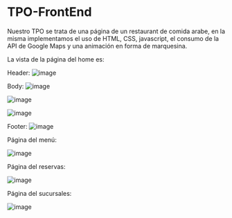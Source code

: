 # TPO-FrontEnd

Nuestro TPO se trata de una página de un restaurant de comida arabe, en la misma implementamos el uso de HTML, CSS, javascript, el consumo de la API de Google Maps y una animación en forma de marquesina.

La vista de la página del home es:

Header:
![image](https://github.com/Dani-Escobar/TPO-FrontEnd/assets/102489881/98b80d1e-0207-43ab-8bfb-40ea460c9cb6)

Body:
![image](https://github.com/Dani-Escobar/TPO-FrontEnd/assets/102489881/13522663-30ca-43bf-b0c2-5644df8cb6c7)

![image](https://github.com/Dani-Escobar/TPO-FrontEnd/assets/102489881/35febef0-e92a-4def-8fa9-2f0051284149)

![image](https://github.com/Dani-Escobar/TPO-FrontEnd/assets/102489881/7a826ea6-3d54-4d10-b259-ed690c33335a)

Footer:
![image](https://github.com/Dani-Escobar/TPO-FrontEnd/assets/102489881/c7d99369-428d-4b34-ac30-5fa79a832559)


Página del menú:

![image](https://github.com/Dani-Escobar/TPO-FrontEnd/assets/102489881/2b535a53-ae22-4453-990f-5c97296a5d3c)

Página del reservas:

![image](https://github.com/Dani-Escobar/TPO-FrontEnd/assets/102489881/1c2d2552-977d-4030-8bee-d4d3be8fb091)

Página del sucursales:

![image](https://github.com/Dani-Escobar/TPO-FrontEnd/assets/102489881/052ec0fb-d63d-47ff-98f0-d19399bc1de0)

